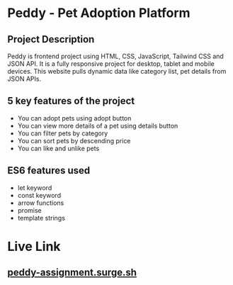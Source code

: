 # Peddy - Pet Adoption Platform

## Project Description
Peddy is frontend project using HTML, CSS, JavaScript, Tailwind CSS and JSON API. It is a fully responsive project for desktop, tablet and mobile devices. This website pulls dynamic data like category list, pet details from JSON APIs. 


## 5 key features of the project
- You can adopt pets using adopt button
- You can view more details of a pet using details button
- You can filter pets by category
- You can sort pets by descending price
- You can like and unlike pets


## ES6 features used
- let keyword
- const keyword
- arrow functions
- promise
- template strings


# Live Link
## <a href="https://peddy-assignment.surge.sh">peddy-assignment.surge.sh</a>
